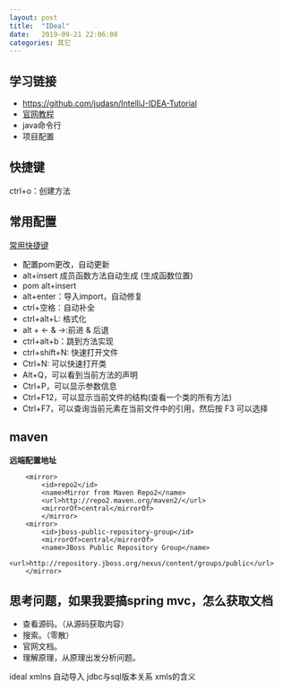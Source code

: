 ```yaml
---
layout: post
title:  "IDeal"
date:   2019-09-21 22:06:00
categories: 其它
---
```


## 学习链接

* https://github.com/judasn/IntelliJ-IDEA-Tutorial
* [官网教程](http://www.jetbrains.com/help/idea/setting-background-image.html)
* java命令行
* 项目配置



## 快捷键

ctrl+o：创建方法


## 常用配置
[常用快捷键](https://www.cnblogs.com/zhangpengshou/p/5366413.html)

* 配置pom更改，自动更新
* alt+insert 成员函数方法自动生成 (生成函数位置)
* pom alt+insert  
* alt+enter：导入import，自动修复
* ctrl+空格：自动补全
* ctrl+alt+L: 格式化
* alt + <- & ->:前进 & 后退
* ctrl+alt+b：跳到方法实现
* ctrl+shift+N: 快速打开文件
* Ctrl+N: 可以快速打开类
* Alt+Q，可以看到当前方法的声明
* Ctrl+P，可以显示参数信息
* Ctrl+F12，可以显示当前文件的结构(查看一个类的所有方法)
* Ctrl+F7，可以查询当前元素在当前文件中的引用，然后按 F3 可以选择

## maven

**远端配置地址**

```
    <mirror>
        <id>repo2</id>
        <name>Mirror from Maven Repo2</name>
        <url>http://repo2.maven.org/maven2/</url>
        <mirrorOf>central</mirrorOf>
        </mirror>
    <mirror>
        <id>jboss-public-repository-group</id>
        <mirrorOf>central</mirrorOf>
        <name>JBoss Public Repository Group</name>
        <url>http://repository.jboss.org/nexus/content/groups/public</url>
    </mirror>
```

## 思考问题，如果我要搞spring mvc，怎么获取文档

* 查看源码。（从源码获取内容）
* 搜索。（零散）
* 官网文档。
* 理解原理，从原理出发分析问题。


ideal xmlns 自动导入
jdbc与sql版本关系
xmls的含义